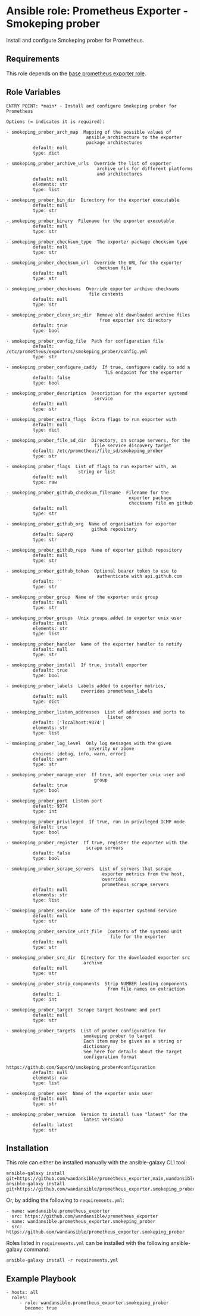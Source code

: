 Ansible role: Prometheus Exporter - Smokeping prober
====================================================

Install and configure Smokeping prober for Prometheus.

Requirements
------------

This role depends on the [base prometheus exporter role](https://github.com/wandansible/prometheus_exporter).

Role Variables
--------------

```
ENTRY POINT: *main* - Install and configure Smokeping prober for Prometheus

Options (= indicates it is required):

- smokeping_prober_arch_map  Mapping of the possible values of
                              ansible_architecture to the exporter
                              package architectures
          default: null
          type: dict

- smokeping_prober_archive_urls  Override the list of exporter
                                  archive urls for different platforms
                                  and architectures
          default: null
          elements: str
          type: list

- smokeping_prober_bin_dir  Directory for the exporter executable
          default: null
          type: str

- smokeping_prober_binary  Filename for the exporter executable
          default: null
          type: str

- smokeping_prober_checksum_type  The exporter package checksum type
          default: null
          type: str

- smokeping_prober_checksum_url  Override the URL for the exporter
                                  checksum file
          default: null
          type: str

- smokeping_prober_checksums  Override exporter archive checksums
                               file contents
          default: null
          type: str

- smokeping_prober_clean_src_dir  Remove old downloaded archive files
                                   from exporter src directory
          default: true
          type: bool

- smokeping_prober_config_file  Path for configuration file
          default: /etc/prometheus/exporters/smokeping_prober/config.yml
          type: str

- smokeping_prober_configure_caddy  If true, configure caddy to add a
                                     TLS endpoint for the exporter
          default: false
          type: bool

- smokeping_prober_description  Description for the exporter systemd
                                 service
          default: null
          type: str

- smokeping_prober_extra_flags  Extra flags to run exporter with
          default: null
          type: dict

- smokeping_prober_file_sd_dir  Directory, on scrape servers, for the
                                 file service discovery target
          default: /etc/prometheus/file_sd/smokeping_prober
          type: str

- smokeping_prober_flags  List of flags to run exporter with, as
                           string or list
          default: null
          type: raw

- smokeping_prober_github_checksum_filename  Filename for the
                                              exporter package
                                              checksums file on github
          default: null
          type: str

- smokeping_prober_github_org  Name of organisation for exporter
                                github repository
          default: SuperQ
          type: str

- smokeping_prober_github_repo  Name of exporter github repository
          default: null
          type: str

- smokeping_prober_github_token  Optional bearer token to use to
                                  authenticate with api.github.com
          default: ''
          type: str

- smokeping_prober_group  Name of the exporter unix group
          default: null
          type: str

- smokeping_prober_groups  Unix groups added to exporter unix user
          default: null
          elements: str
          type: list

- smokeping_prober_handler  Name of the exporter handler to notify
          default: null
          type: str

- smokeping_prober_install  If true, install exporter
          default: true
          type: bool

- smokeping_prober_labels  Labels added to exporter metrics,
                            overrides prometheus_labels
          default: null
          type: dict

- smokeping_prober_listen_addresses  List of addresses and ports to
                                      listen on
          default: ['localhost:9374']
          elements: str
          type: list

- smokeping_prober_log_level  Only log messages with the given
                               severity or above
          choices: [debug, info, warn, error]
          default: warn
          type: str

- smokeping_prober_manage_user  If true, add exporter unix user and
                                 group
          default: true
          type: bool

- smokeping_prober_port  Listen port
          default: 9374
          type: int

- smokeping_prober_privileged  If true, run in privileged ICMP mode
          default: true
          type: bool

- smokeping_prober_register  If true, register the exporter with the
                              scrape servers
          default: false
          type: bool

- smokeping_prober_scrape_servers  List of servers that scrape
                                    exporter metrics from the host,
                                    overrides
                                    prometheus_scrape_servers
          default: null
          elements: str
          type: list

- smokeping_prober_service  Name of the exporter systemd service
          default: null
          type: str

- smokeping_prober_service_unit_file  Contents of the systemd unit
                                       file for the exporter
          default: null
          type: str

- smokeping_prober_src_dir  Directory for the downloaded exporter src
                             archive
          default: null
          type: str

- smokeping_prober_strip_components  Strip NUMBER leading components
                                      from file names on extraction
          default: 1
          type: int

- smokeping_prober_target  Scrape target hostname and port
          default: null
          type: str

- smokeping_prober_targets  List of prober configuration for
                             smokeping prober to target
                             Each item may be given as a string or
                             dictionary
                             See here for details about the target
                             configuration format
                             https://github.com/SuperQ/smokeping_prober#configuration
          default: null
          elements: raw
          type: list

- smokeping_prober_user  Name of the exporter unix user
          default: null
          type: str

- smokeping_prober_version  Version to install (use "latest" for the
                             latest version)
          default: latest
          type: str
```

Installation
------------

This role can either be installed manually with the ansible-galaxy CLI tool:

    ansible-galaxy install git+https://github.com/wandansible/prometheus_exporter,main,wandansible.prometheus_exporter
    ansible-galaxy install git+https://github.com/wandansible/prometheus_exporter.smokeping_prober,main,wandansible.prometheus_exporter.smokeping_prober
     
Or, by adding the following to `requirements.yml`:

    - name: wandansible.prometheus_exporter
      src: https://github.com/wandansible/prometheus_exporter
    - name: wandansible.prometheus_exporter.smokeping_prober
      src: https://github.com/wandansible/prometheus_exporter.smokeping_prober

Roles listed in `requirements.yml` can be installed with the following ansible-galaxy command:

    ansible-galaxy install -r requirements.yml

Example Playbook
----------------

    - hosts: all
      roles:
         - role: wandansible.prometheus_exporter.smokeping_prober
           become: true
